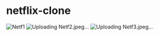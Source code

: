 # netflix-clone
![Netf1](https://github.com/codervipsingh/netflix-clone/assets/120233689/3f32b6ec-d09e-453c-a512-e42fab7e9b2d)
![Uploading Netf2.jpeg…]()
![Uploading Netf3.jpeg…]()
